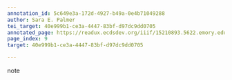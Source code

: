 ```yaml
---
annotation_id: 5c649e3a-172d-4927-b49a-0e4b71049288
author: Sara E. Palmer
tei_target: 40e999b1-ce3a-4447-83bf-d97dc9dd0705
annotated_page: https://readux.ecdsdev.org/iiif/15210893.5622.emory.edu/canvas/15210893.5622.emory.edu$10
page_index: 9
target: 40e999b1-ce3a-4447-83bf-d97dc9dd0705

---
```

<p>note</p>